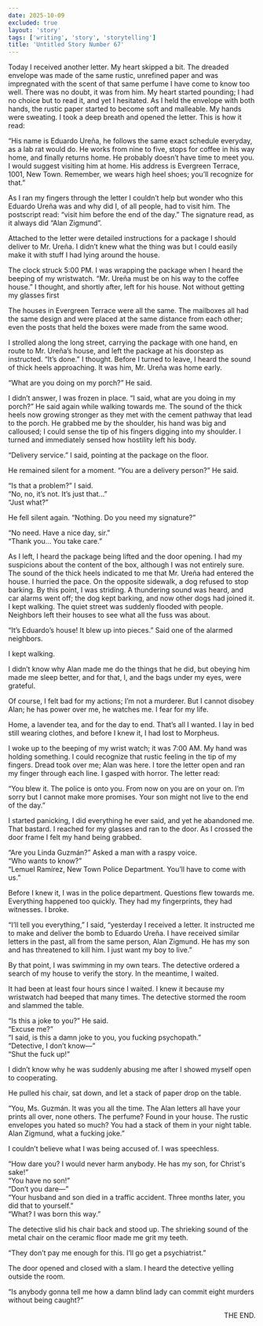 ```yaml
---
date: 2025-10-09
excluded: true
layout: 'story'
tags: ['writing', 'story', 'storytelling']
title: 'Untitled Story Number 67'
---
```


Today I received another letter. My heart skipped a bit. The dreaded envelope was made of the same rustic, unrefined paper and was impregnated with the scent of that same perfume I have come to know too well. There was no doubt, it was from him. My heart started pounding; I had no choice but to read it, and yet I hesitated. As I held the envelope with both hands, the rustic paper started to become soft and malleable. My hands were sweating. I took a deep breath and opened the letter. This is how it read:

“His name is Eduardo Ureña, he follows the same exact schedule everyday, as a lab rat would do. He works from nine to five, stops for coffee in his way home, and finally returns home. He probably doesn’t have time to meet you. I would suggest visiting him at home. His address is Evergreen Terrace, 1001, New Town. Remember, we wears high heel shoes; you’ll recognize for that.”

As I ran my fingers through the letter I couldn’t help but wonder who this Eduardo Ureña was and why did I, of all people, had to visit him. The postscript read: “visit him before the end of the day.” The signature read, as it always did “Alan Zigmund”.

Attached to the letter were detailed instructions for a package I should deliver to Mr. Ureña. I didn’t knew what the thing was but I could easily make it with stuff I had lying around the house.

The clock struck 5:00 PM. I was wrapping the package when I heard the beeping of my wristwatch. “Mr. Ureña must be on his way to the coffee house.” I thought, and shortly after, left for his house. Not without getting my glasses first

The houses in Evergreen Terrace were all the same. The mailboxes all had the same design and were placed at the same distance from each other; even the posts that held the boxes were made from the same wood.

I strolled along the long street, carrying the package with one hand, en route to Mr. Ureña’s house, and left the package at his doorstep as instructed. “It’s done.” I thought. Before I turned to leave, I heard the sound of thick heels approaching. It was him, Mr. Ureña was home early.

“What are you doing on my porch?” He said.

I didn’t answer, I was frozen in place. “I said, what are you doing in my porch?” He said again while walking towards me. The sound of the thick heels now growing stronger as they met with the cement pathway that lead to the porch. He grabbed me by the shoulder, his hand was big and calloused; I could sense the tip of his fingers digging into my shoulder. I turned and immediately sensed how hostility left his body.

“Delivery service.” I said, pointing at the package on the floor.

He remained silent for a moment. “You are a delivery person?” He said.

“Is that a problem?” I said.  
“No, no, it’s not. It’s just that…”  
“Just what?”

He fell silent again. “Nothing. Do you need my signature?”

“No need. Have a nice day, sir.”  
“Thank you… You take care.”

As I left, I heard the package being lifted and the door opening. I had my suspicions about the content of the box, although I was not entirely sure. The sound of the thick heels indicated to me that Mr. Ureña had entered the house. I hurried the pace. On the opposite sidewalk, a dog refused to stop barking. By this point, I was striding. A thundering sound was heard, and car alarms went off; the dog kept barking, and now other dogs had joined it. I kept walking. The quiet street was suddenly flooded with people. Neighbors left their houses to see what all the fuss was about.

“It’s Eduardo’s house! It blew up into pieces.” Said one of the alarmed neighbors.

I kept walking.

I didn’t know why Alan made me do the things that he did, but obeying him made me sleep better, and for that, I, and the bags under my eyes, were grateful.

Of course, I felt bad for my actions; I’m not a murderer. But I cannot disobey Alan; he has power over me, he watches me. I fear for my life.

Home, a lavender tea, and for the day to end. That’s all I wanted. I lay in bed still wearing clothes, and before I knew it, I had lost to Morpheus.

I woke up to the beeping of my wrist watch; it was 7:00 AM. My hand was holding something. I could recognize that rustic feeling in the tip of my fingers. Dread took over me; Alan was here. I tore the letter open and ran my finger through each line. I gasped with horror. The letter read:

“You blew it. The police is onto you. From now on you are on your on. I’m sorry but I cannot make more promises. Your son might not live to the end of the day.”

I started panicking, I did everything he ever said, and yet he abandoned me. That bastard. I reached for my glasses and ran to the door. As I crossed the door frame I felt my hand being grabbed.

“Are you Linda Guzmán?” Asked a man with a raspy voice.  
“Who wants to know?”  
“Lemuel Ramírez, New Town Police Department. You’ll have to come with us.”

Before I knew it, I was in the police department. Questions flew towards me. Everything happened too quickly. They had my fingerprints, they had witnesses. I broke.

“I’ll tell you everything,” I said, “yesterday I received a letter. It instructed me to make and deliver the bomb to Eduardo Ureña. I have received similar letters in the past, all from the same person, Alan Zigmund. He has my son and has threatened to kill him. I just want my boy to live.”

By that point, I was swimming in my own tears. The detective ordered a search of my house to verify the story. In the meantime, I waited.

It had been at least four hours since I waited. I knew it because my wristwatch had beeped that many times. The detective stormed the room and slammed the table.

“Is this a joke to you?” He said.  
“Excuse me?”  
“I said, is this a damn joke to you, you fucking psychopath.”  
“Detective, I don’t know—”  
“Shut the fuck up!”

I didn’t know why he was suddenly abusing me after I showed myself open to cooperating.

He pulled his chair, sat down, and let a stack of paper drop on the table.

“You, Ms. Guzmán. It was you all the time. The Alan letters all have your prints all over, none others. The perfume? Found in your house. The rustic envelopes you hated so much? You had a stack of them in your night table. Alan Zigmund, what a fucking joke.”

I couldn’t believe what I was being accused of. I was speechless.

“How dare you? I would never harm anybody. He has my son, for Christ's sake!”  
“You have no son!”  
“Don’t you dare—”  
“Your husband and son died in a traffic accident. Three months later, you did that to yourself.”  
“What? I was born this way.”

The detective slid his chair back and stood up. The shrieking sound of the metal chair on the ceramic floor made me grit my teeth.

“They don’t pay me enough for this. I’ll go get a psychiatrist.”

The door opened and closed with a slam. I heard the detective yelling outside the room.

“Is anybody gonna tell me how a damn blind lady can commit eight murders without being caught?”

<p style="text-align:right">THE END.</p>